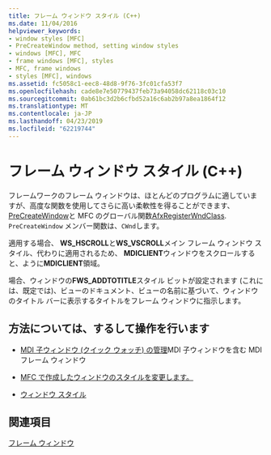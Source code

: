 ```yaml
---
title: フレーム ウィンドウ スタイル (C++)
ms.date: 11/04/2016
helpviewer_keywords:
- window styles [MFC]
- PreCreateWindow method, setting window styles
- windows [MFC], MFC
- frame windows [MFC], styles
- MFC, frame windows
- styles [MFC], windows
ms.assetid: fc5058c1-eec8-48d8-9f76-3fc01cfa53f7
ms.openlocfilehash: cade8e7e50779437feb73a94058dc62118c03c10
ms.sourcegitcommit: 0ab61bc3d2b6cfbd52a16c6ab2b97a8ea1864f12
ms.translationtype: MT
ms.contentlocale: ja-JP
ms.lasthandoff: 04/23/2019
ms.locfileid: "62219744"
---
```

# <a name="frame-window-styles-c"></a>フレーム ウィンドウ スタイル (C++)

フレームワークのフレーム ウィンドウは、ほとんどのプログラムに適していますが、高度な関数を使用してさらに高い柔軟性を得ることができます、 [PreCreateWindow](../mfc/reference/cwnd-class.md#precreatewindow)と MFC のグローバル関数[AfxRegisterWndClass](../mfc/reference/application-information-and-management.md#afxregisterwndclass). `PreCreateWindow` メンバー関数は、`CWnd`します。

適用する場合、 **WS_HSCROLL**と**WS_VSCROLL**メイン フレーム ウィンドウ スタイル、代わりに適用されるため、 **MDICLIENT**ウィンドウをスクロールすると、ように**MDICLIENT**領域。

場合、ウィンドウの**FWS_ADDTOTITLE**スタイル ビットが設定されます (これには、既定では)、ビューのドキュメント、ビューの名前に基づいて、ウィンドウのタイトル バーに表示するタイトルをフレーム ウィンドウに指示します。

## <a name="what-do-you-want-to-know-more-about"></a>方法については、するして操作を行います

- [MDI 子ウィンドウ (クイック ウォッチ) の管理](../mfc/managing-mdi-child-windows.md)MDI 子ウィンドウを含む MDI フレーム ウィンドウ

- [MFC で作成したウィンドウのスタイルを変更します。](../mfc/changing-the-styles-of-a-window-created-by-mfc.md)

- [ウィンドウ スタイル](../mfc/reference/styles-used-by-mfc.md#window-styles)

## <a name="see-also"></a>関連項目

[フレーム ウィンドウ](../mfc/frame-windows.md)
